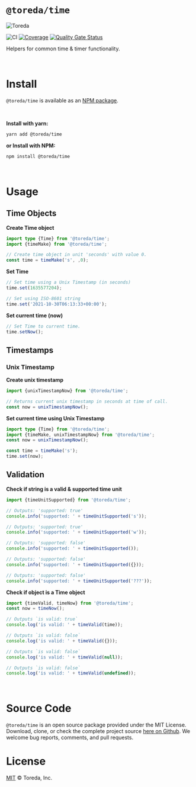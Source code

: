 

# `@toreda/time`

![Toreda](https://content.toreda.com/logo/toreda-logo.png)

![CI](https://github.com/toreda/time/workflows/CI/badge.svg?branch=master) [![Coverage](https://sonarcloud.io/api/project_badges/measure?project=toreda_time&metric=coverage)](https://sonarcloud.io/dashboard?id=toreda_time) [![Quality Gate Status](https://sonarcloud.io/api/project_badges/measure?project=toreda_time&metric=alert_status)](https://sonarcloud.io/dashboard?id=toreda_time)

Helpers for common time &amp; timer functionality.

&nbsp;

# Install
`@toreda/time` is available as an [NPM package](https://www.npmjs.com/package/@toreda/time).

&nbsp;

**Install with yarn:**
```bash
yarn add @toreda/time
```

**or Install with NPM:**
```bash
npm install @toreda/time
```

&nbsp;
# Usage

## Time Objects

**Create Time object**
```typescript
import type {Time} from '@toreda/time';
import {timeMake} from '@toreda/time';

// Create time object in unit 'seconds' with value 0.
const time = timeMake('s', ,0);
```

**Set Time**
```typescript
// Set time using a Unix Timestamp (in seconds)
time.set(1635577204);

// Set using ISO-8601 string
time.set('2021-10-30T06:13:33+00:00');
```

**Set current time (now)**
```typescript
// Set Time to current time.
time.setNow();
```

## Timestamps

### Unix Timestamp

**Create unix timestamp**
```typescript
import {unixTimestampNow} from '@toreda/time';

// Returns current unix timestamp in seconds at time of call.
const now = unixTimestampNow();

```

**Set current time using Unix Timestamp**
```typescript
import type {Time} from '@toreda/time';
import {timeMake, unixTimestampNow} from '@toreda/time';
const now = unixTimestampNow();

const time = timeMake('s');
time.set(now);
```

## Validation
**Check if string is a valid & supported time unit**
```typescript
import {timeUnitSupported} from '@toreda/time';

// Outputs: 'supported: true'
console.info('supported: ' + timeUnitSupported('s'));

// Outputs: 'supported: true'
console.info('supported: ' + timeUnitSupported('w'));

// Outputs: 'supported: false'
console.info('supported: ' + timeUnitSupported());

// Outputs: 'supported: false'
console.info('supported: ' + timeUnitSupported({}));

// Outputs: 'supported: false'
console.info('supported: ' + timeUnitSupported('???'));
```

**Check if object is a Time object**
```typescript
import {timeValid, timeNow} from '@toreda/time';
const now = timeNow();

// Outputs `is valid: true`
console.log('is valid: ' + timeValid(time));

// Outputs `is valid: false`
console.log('is valid: ' + timeValid({}));

// Outputs `is valid: false`
console.log('is valid: ' + timeValid(null));

// Outputs `is valid: false`
console.log('is valid: ' + timeValid(undefined));

```

&nbsp;

# Source Code
`@toreda/time` is an open source package provided under the MIT License. Download, clone, or check the complete project source [here on Github](https://www.npmjs.com/package/@toreda/time). We welcome bug reports, comments, and pull requests.


# License

[MIT](LICENSE) &copy; Toreda, Inc.
